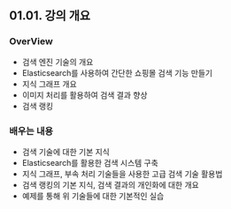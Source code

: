 ## 01.01. 강의 개요

### OverView
- 검색 엔진 기술의 개요
- Elasticsearch를 사용하여 간단한 쇼핑몰 검색 기능 만들기
- 지식 그래프 개요
- 이미지 처리를 활용하여 검색 결과 향상
- 검색 랭킹

### 배우는 내용
- 검색 기술에 대한 기본 지식
- Elasticsearch를 활용한 검색 시스템 구축
- 지식 그래프, 부속 처리 기술들을 사용한 고급 검색 기술 활용법
- 검색 랭킹의 기본 지식, 검색 결과의 개인화에 대한 개요
- 예제를 통해 위 기술들에 대한 기본적인 실습